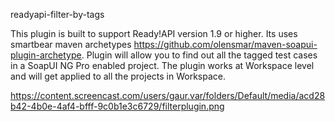 readyapi-filter-by-tags

This plugin is built to support Ready!API version 1.9 or higher. Its uses smartbear maven archetypes https://github.com/olensmar/maven-soapui-plugin-archetype. Plugin will allow you to find out all the tagged test cases in a SoapUI NG Pro enabled project. The plugin works at Workspace level and will get applied to all the projects in Workspace.

https://content.screencast.com/users/gaur.var/folders/Default/media/acd28b42-4b0e-4af4-bfff-9c0b1e3c6729/filterplugin.png





